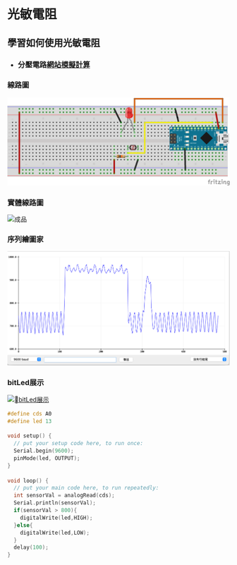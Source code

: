 # 光敏電阻
## 學習如何使用光敏電阻

- ### 分壓電路[網站模擬計算](https://www.digikey.tw/zh/resources/conversion-calculators/conversion-calculator-voltage-divider)


### 線路圖
![光敏電阻線路圖](光敏電阻_bb.png)

### 實體線路圖
![成品](IMG_0524.png)

### 序列繪圖家
![](pic1.png)

### bitLed展示
[![bitLed展示](https://img.youtube.com/vi/eSxhEp0DquI/1.jpg)](https://youtu.be/eSxhEp0DquI)


```C++
#define cds A0
#define led 13

void setup() {
  // put your setup code here, to run once:
  Serial.begin(9600);
  pinMode(led, OUTPUT);
}

void loop() {
  // put your main code here, to run repeatedly:
  int sensorVal = analogRead(cds);
  Serial.println(sensorVal);
  if(sensorVal > 800){
    digitalWrite(led,HIGH);
  }else{
    digitalWrite(led,LOW);
  }
  delay(100);
}
```

